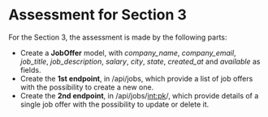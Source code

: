 # Assessment for Section 3
For the Section 3, the assessment is made by the following parts:

- Create a **JobOffer** model, with _company_name_, _company_email_, _job_title_, _job_description_, _salary_, _city_, _state_, _created_at_ and _available_ as fields.
- Create the **1st endpoint**, in /api/jobs, which provide a list of job offers with the possibility to create a new one.
- Create the **2nd endpoint**, in /api/jobs/<int:pk>/, which provide details of a single job offer with the possibility to update or delete it. 